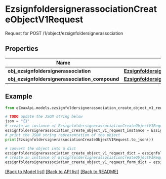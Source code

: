 # EzsignfoldersignerassociationCreateObjectV1Request

Request for POST /1/object/ezsignfoldersignerassociation

## Properties

Name | Type | Description | Notes
------------ | ------------- | ------------- | -------------
**obj_ezsignfoldersignerassociation** | [**EzsignfoldersignerassociationRequest**](EzsignfoldersignerassociationRequest.md) |  | [optional] 
**obj_ezsignfoldersignerassociation_compound** | [**EzsignfoldersignerassociationRequestCompound**](EzsignfoldersignerassociationRequestCompound.md) |  | [optional] 

## Example

```python
from eZmaxApi.models.ezsignfoldersignerassociation_create_object_v1_request import EzsignfoldersignerassociationCreateObjectV1Request

# TODO update the JSON string below
json = "{}"
# create an instance of EzsignfoldersignerassociationCreateObjectV1Request from a JSON string
ezsignfoldersignerassociation_create_object_v1_request_instance = EzsignfoldersignerassociationCreateObjectV1Request.from_json(json)
# print the JSON string representation of the object
print(EzsignfoldersignerassociationCreateObjectV1Request.to_json())

# convert the object into a dict
ezsignfoldersignerassociation_create_object_v1_request_dict = ezsignfoldersignerassociation_create_object_v1_request_instance.to_dict()
# create an instance of EzsignfoldersignerassociationCreateObjectV1Request from a dict
ezsignfoldersignerassociation_create_object_v1_request_form_dict = ezsignfoldersignerassociation_create_object_v1_request.from_dict(ezsignfoldersignerassociation_create_object_v1_request_dict)
```
[[Back to Model list]](../README.md#documentation-for-models) [[Back to API list]](../README.md#documentation-for-api-endpoints) [[Back to README]](../README.md)


